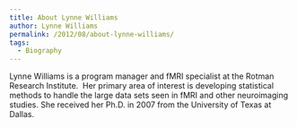 ```yaml
---
title: About Lynne Williams
author: Lynne Williams
permalink: /2012/08/about-lynne-williams/
tags:
  - Biography
---
```

Lynne Williams is a program manager and fMRI specialist at the Rotman Research Institute.  Her primary area of interest is developing statistical methods to handle the large data sets seen in fMRI and other neuroimaging studies. She received her Ph.D. in 2007 from the University of Texas at Dallas.
